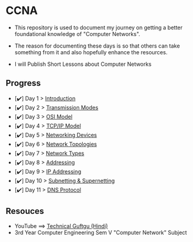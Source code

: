 # CCNA 
- This repository is used to document my journey on getting a better foundational knowledge of "Computer Networks".

- The reason for documenting these days is so that others can take something from it and also hopefully enhance the resources.

- I will Publish Short Lessons about Computer Networks

## Progress
- [✔️] Day 1 > [Introduction](Days/day01.md)
- [✔️] Day 2 > [Transmission Modes](Days/day02.md)
- [✔️] Day 3 > [OSI Model](Days/day03.md)
- [✔️] Day 4 > [TCP/IP Model](Days/day04.md)
- [✔️] Day 5 > [Networking Devices](Days/day05.md)
- [✔️] Day 6 > [Network Topologies](Days/day06.md)
- [✔️] Day 7 > [Network Types](Days/day07.md)
- [✔️] Day 8 > [Addressing](Days/day08.md)
- [✔️] Day 9 > [IP Addressing](Days/day09.md)
- [✔️] Day 10 > [Subnetting & Supernetting](Days/day10.md)
- [✔️] Day 11 > [DNS Protocol](Days/day11.md)
## Resouces 
- YouTube ==> [Technical Guftgu (Hindi)](https://www.youtube.com/playlist?list=PLBGx66SQNZ8ZvdIoctCTWB3ApXQpQGEin)
- 3rd Year Computer Engineering Sem V "Computer Network" Subject
